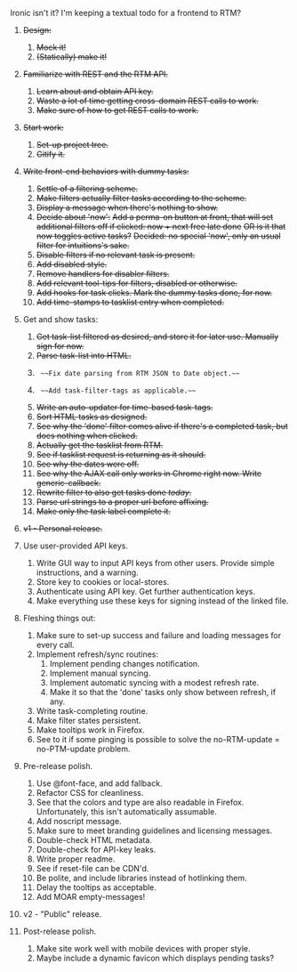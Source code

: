 Ironic isn't it? I'm keeping a textual todo for a frontend to RTM?

1.	~~Design:~~
	1.	~~Mock it!~~
	2.	~~(Statically) make it!~~

2.	~~Familiarize with REST and the RTM API.~~
	1.	~~Learn about and obtain API key.~~
	2.	~~Waste a lot of time getting cross-domain REST calls to work.~~
	3.	~~Make sure of how to get REST calls to work.~~
	
3.	~~Start work:~~
	1.	~~Set-up project tree.~~
	2.	~~Gitify it.~~
    
4.	~~Write front-end behaviors with dummy tasks:~~
	1.	~~Settle of a filtering scheme.~~
	2.	~~Make filters actually filter tasks according to the scheme.~~
	3.	~~Display a message when there's nothing to show.~~
	4.	~~Decide about 'now':~~
		~~Add a perma-on button at front, that will set additional filters off if clicked: now + next free late done~~
		~~OR is it that now toggles active tasks?~~
		~~Decided: no special 'now', only an usual filter for intuitions's sake.~~
	5.	~~Disable filters if no relevant task is present.~~
	6.	~~Add disabled style.~~
	7.	~~Remove handlers for disabler filters.~~
	8.	~~Add relevant tool-tips for filters, disabled or otherwise.~~
	9.	~~Add hooks for task clicks. Mark the dummy tasks done, for now.~~
	10. ~~Add time-stamps to tasklist entry when completed.~~
	
5.	Get and show tasks:
	1.	~~Get task-list filtered as desired, and store it for later use. Manually sign for now.~~
	2.	~~Parse task-list into HTML.~~
	3.  	~~Fix date parsing from RTM JSON to Date object.~~
	4.  	~~Add task-filter-tags as applicable.~~
	5.	~~Write an auto-updater for time-based task-tags.~~
	6.	~~Sort HTML tasks as designed.~~
	7.	~~See why the 'done' filter comes alive if there's a completed task, but does nothing when clicked.~~
	8.	~~Actually get the tasklist from RTM.~~
	9.	~~See if tasklist request is returning as it should.~~
	10.	~~See why the dates were off.~~
	11.	~~See why the AJAX call only works in Chrome right now. Write generic-callback.~~
	12.	~~Rewrite filter to also get tasks done _today_.~~
	13. ~~Parse url strings to a proper url before affixing.~~
	14.	~~Make only the task label complete it.~~
    
6.	~~v1 - Personal release.~~
    
7.  Use user-provided API keys.
	1.  Write GUI way to input API keys from other users. Provide simple instructions, and a warning.
	2.	Store key to cookies or local-stores.
	3.	Authenticate using API key. Get further authentication keys.
	3.	Make everything use these keys for signing instead of the linked file.
	
8.	Fleshing things out:
	1.	Make sure to set-up success and failure and loading messages for every call.
	2.	Implement refresh/sync routines:
		1.	Implement pending changes notification.
		2.	Implement manual syncing.
		3.	Implement automatic syncing with a modest refresh rate.
		4.	Make it so that the 'done' tasks only show between refresh, if any.
	3.	Write task-completing routine.
	4.	Make filter states persistent.
	5.	Make tooltips work in Firefox.
	6.	See to it if some pinging is possible to solve the no-RTM-update = no-PTM-update problem.

9. Pre-release polish.
	1.  Use @font-face, and add fallback.
	2.  Refactor CSS for cleanliness.
	3.  See that the colors and type are also readable in Firefox. Unfortunately, this isn't automatically assumable.
	3.  Add noscript message.
	4.  Make sure to meet branding guidelines and licensing messages.
	5.  Double-check HTML metadata.
	6.  Double-check for API-key leaks.
	7.  Write proper readme.
	8.  See if reset-file can be CDN'd.
	9.	Be polite, and include libraries instead of hotlinking them.
	10.	Delay the tooltips as acceptable.
	11.	Add MOAR empty-messages!
        
10. v2 - "Public" release.
    
11. Post-release polish.
	1.  Make site work well with mobile devices with proper style.
	2.	Maybe include a dynamic favicon which displays pending tasks?

